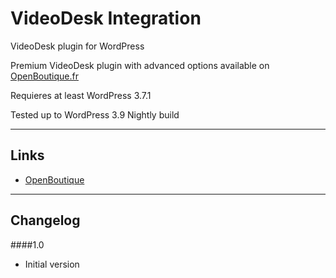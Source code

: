# VideoDesk Integration

VideoDesk plugin for WordPress

Premium VideoDesk plugin with advanced options available on [OpenBoutique.fr](http://www.openboutique.fr)

Requieres at least WordPress 3.7.1

Tested up to WordPress 3.9 Nightly build

***

## Links
* [OpenBoutique](http://www.openboutique.fr)

***

## Changelog
####1.0
* Initial version